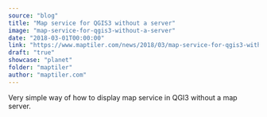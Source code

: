 ```yaml
---
source: "blog"
title: "Map service for QGIS3 without a server"
image: "map-service-for-qgis3-without-a-server"
date: "2018-03-01T00:00:00"
link: "https://www.maptiler.com/news/2018/03/map-service-for-qgis3-without-a-server"
draft: "true"
showcase: "planet"
folder: "maptiler"
author: "maptiler.com"
---
```


Very simple way of how to display map service in QGI3 without a map server.
